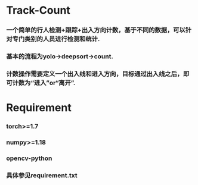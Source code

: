 # Track-Count
<h3>一个简单的行人检测+跟踪+出入方向计数，基于不同的数据，可以针对专门类别的人员进行检测和统计. <h3>
<h3>基本的流程为yolo->deepsort->count. <h3>
<h3>计数操作需要定义一个出入线和进入方向，目标通过出入线之后，即可计数为“进入”or“离开”. <h3>
  
# Requirement
<h3>torch>=1.7<h3>
<h3>numpy>=1.18<h3>
  <h3>opencv-python<h3>
<h3>具体参见requirement.txt<h3>
